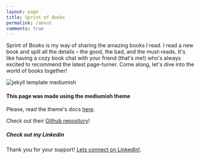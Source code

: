 ```yaml
---
layout: page
title: Sprint of Books
permalink: /about
comments: true
---
```


<div class="row justify-content-between">
<div class="col-md-8 pr-5">

<p>Sprint of Books is my way of sharing the amazing books I read. I read a new book and spill all the details – the good, the bad, and the must-reads. It's like having a cozy book chat with your friend (that's me!) who's always excited to recommend the latest page-turner. Come along, let's dive into the world of books together!</p>

<p class="mb-5"><img class="shadow-lg" src="{{site.baseurl}}/assets/images/sprint-of-books.png" alt="jekyll template mediumish" /></p>

<h4>This page was made using the mediumish theme</h4>
<p>Please, read the theme's docs <a href="https://bootstrapstarter.com/bootstrap-templates/template-mediumish-bootstrap-jekyll/">here</a>.</p>
<p>Check out their <a href="https://github.com/wowthemesnet/mediumish-theme-jekyll">Github repository</a>!</p>

</div>

<div class="col-md-4">

<div class="sticky-top sticky-top-80">
<h5>Check out my Linkedin</h5>
<p>Thank you for your support! <a target="_blank" href="https://www.linkedin.com/in/luciana-azubuike-509277172/">Lets connect on LinkedIn!<i class="fab fa-linkedin"></i></a>.</p>
  
<!--<p>Thank you for your support! Lets connect on LinkedIn!<a target="_blank" href="https://github.com/wowthemesnet/mediumish-theme-jekyll">Sprint of Books<i class="fab fa-github"></i></a>.</p>

<a target="_blank" href="https://www.wowthemes.net/donate/" class="btn btn-danger">Buy me a coffee</a> <a target="_blank" href="https://bootstrapstarter.com/bootstrap-templates/template-mediumish-bootstrap-jekyll/" class="btn btn-warning">Documentation</a>-->

</div>
</div>
</div>
